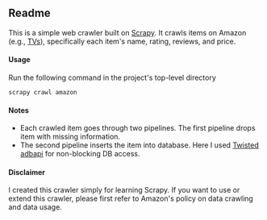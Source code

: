 ## Readme

This is a simple web crawler built on [Scrapy](http://doc.scrapy.org/en/latest/index.html). It crawls  items on Amazon (e.g., [TVs](http://www.amazon.com/gp/search/ref=sr_nr_n_1?fst=as%3Aoff&rh=n%3A172282%2Cn%3A1266092011%2Cn%3A172659%2Ck%3ATV&keywords=TV&ie=UTF8&qid=1449805375&rnid=493964)), specifically each item's name, rating, reviews, and price.

#### Usage

Run the following command in the project's top-level directory
```
scrapy crawl amazon
```


#### Notes

 * Each crawled item goes through two pipelines. The first pipeline drops item with missing information.
 * The second pipeline inserts the item into database. Here I used [Twisted adbapi](http://www.leehodgkinson.com/blog/scrapy-pipelines/) for non-blocking DB access. 


#### Disclaimer

I created this crawler simply for learning Scrapy. If you want to use or extend this crawler, please first refer to Amazon's policy on data crawling and data usage.
